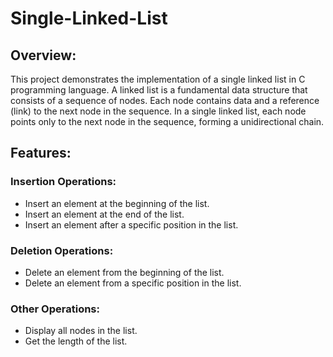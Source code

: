 # Single-Linked-List

## Overview:

This project demonstrates the implementation of a single linked list in C programming language. A linked list is a fundamental data structure that consists of a sequence of nodes. Each node contains data and a reference (link) to the next node in the sequence. In a single linked list, each node points only to the next node in the sequence, forming a unidirectional chain.

## Features:

### Insertion Operations:

- Insert an element at the beginning of the list.
- Insert an element at the end of the list.
- Insert an element after a specific position in the list.

### Deletion Operations:

- Delete an element from the beginning of the list.
- Delete an element from a specific position in the list.

### Other Operations:

- Display all nodes in the list.
- Get the length of the list.
